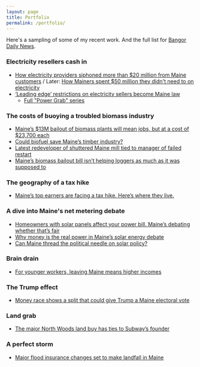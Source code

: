 ```yaml
---
layout: page
title: Portfolio
permalink: /portfolio/
---
```


Here's a sampling of some of my recent work. And the full list for [Bangor Daily News](http://bangordailynews.com/author/dfishell/). 

### Electricity resellers cash in
+ [How electricity providers siphoned more than $20 million from Maine customers](http://bangordailynews.com/2016/08/31/the-point/how-electricity-providers-siphoned-more-than-20m-from-maine-customers/) / Later: [How Mainers spent $50 million they didn't need to on electricity](http://bangordailynews.com/2016/11/16/the-point/mainers-spent-50-million-they-didnt-need-to-on-electricity/)
+ [‘Leading edge’ restrictions on electricity sellers become Maine law](http://bangordailynews.com/2017/05/23/politics/leading-edge-restrictions-on-electricity-sellers-become-maine-law/)
   + [Full "Power Grab" series](http://bangordailynews.com/series/powergrab/)

### The costs of buoying a troubled biomass industry
+ [Maine’s $13M bailout of biomass plants will mean jobs, but at a cost of $23,700 each](http://bangordailynews.com/2017/01/27/business/maines-13m-bailout-of-biomass-plants-will-mean-jobs-but-at-a-cost-of-23700-each/)
+ [Could biofuel save Maine’s timber industry?](http://bangordailynews.com/2017/03/06/the-point/biofuel-maines-latest-hope-to-save-its-timber-industry-still-has-a-lot-to-prove/)
+ [Latest redeveloper of shuttered Maine mill tied to manager of failed restart](http://bangordailynews.com/2017/06/19/business/the-cate-street-link-and-more-of-whats-known-about-latest-redeveloper-of-shuttered-maine-mill/)
+ [Maine’s biomass bailout bill isn’t helping loggers as much as it was supposed to](http://bangordailynews.com/2017/08/18/business/maines-biomass-bailout-bill-isnt-helping-loggers-as-much-as-it-was-supposed-to/)

### The geography of a tax hike
+ [Maine’s top earners are facing a tax hike. Here’s where they live.](http://bangordailynews.com/2016/11/01/the-point/maines-top-earners-are-facing-a-tax-hike-heres-where-they-live/)

### A dive into Maine's net metering debate
+ [Homeowners with solar panels affect your power bill. Maine’s debating whether that’s fair](http://bangordailynews.com/2016/07/27/the-point/homeowners-with-solar-panels-affect-your-power-bill-maines-debating-whether-thats-fair/)
+ [Why money is the real power in Maine’s solar energy debate](http://bangordailynews.com/2016/07/28/the-point/why-money-is-the-real-power-in-maines-solar-energy-debate/)
+ [Can Maine thread the political needle on solar policy?](http://bangordailynews.com/2016/03/01/the-point/can-maine-thread-the-political-needle-on-solar-policy/)

### Brain drain
+ [For younger workers, leaving Maine means higher incomes](http://bangordailynews.com/2017/03/12/the-point/for-younger-workers-leaving-maine-means-higher-incomes/)

### The Trump effect
+ [Money race shows a split that could give Trump a Maine electoral vote](http://bangordailynews.com/2016/11/06/the-point/money-race-shows-a-split-that-could-give-trump-one-of-maines-electoral-votes/)

### Land grab
+ [The major North Woods land buy has ties to Subway’s founder](http://bangordailynews.com/2016/11/03/the-point/the-major-north-woods-land-buy-has-ties-to-subways-founder/)

### A perfect storm
+ [Major flood insurance changes set to make landfall in Maine](http://www.mainebiz.biz/article/20130610/CURRENTEDITION/306069993/insurance-flood-map-changes-stand-to-raise-premiums)